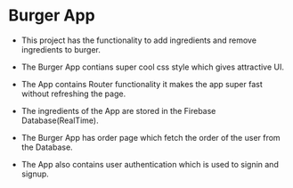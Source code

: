 # Burger App

* This project has the functionality to add ingredients and remove ingredients to burger.

* The Burger App contians super cool css style which gives attractive UI.

* The App contains Router functionality it makes the app super fast without refreshing the page.

* The ingredients of the App are stored in the Firebase Database(RealTime).

* The Burger App has order page which fetch the order of the user from the Database.

* The App also contains user authentication which is used to signin and signup.


